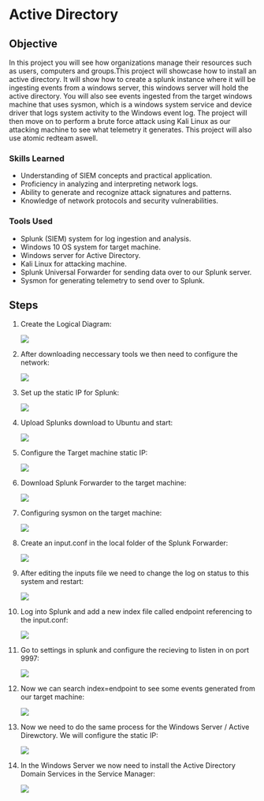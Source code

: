 # Active Directory

## Objective
In this project you will see how organizations manage their resources such as
users, computers and groups.This project will showcase how to install an active 
directory. It will show how to create a splunk instance where it will be 
ingesting events from a windows server, this windows server will hold the active 
directory. You will also see events ingested from the target windows machine that
uses sysmon, which is a windows system service and device driver that logs system 
activity to the Windows event log. The project will then move on to perform a
brute force attack using Kali Linux as our attacking machine to see what telemetry 
it generates. This project will also use atomic redteam aswell.



### Skills Learned

- Understanding of SIEM concepts and practical application.
- Proficiency in analyzing and interpreting network logs.
- Ability to generate and recognize attack signatures and patterns.
- Knowledge of network protocols and security vulnerabilities.


### Tools Used

- Splunk (SIEM) system for log ingestion and analysis.
- Windows 10 OS system for target machine.
- Windows server for Active Directory.
- Kali Linux for attacking machine.
- Splunk Universal Forwarder for sending data over to our Splunk server.
- Sysmon for generating telemetry to send over to Splunk.
  
## Steps
1. Create the Logical Diagram:

      <a href="https://github.com/FrancisDunne/Active_Directory/blob/main/Diagram.pdf" download>
       <img src="https://img.shields.io/badge/-Logical%20Diagram-0000FF?style=for-the-badge" />
      </a>


2. After downloading neccessary tools we then need to configure the network:

   <a href="https://github.com/FrancisDunne/Active_Directory/blob/main/Nat%20Network%20setup.png">
      <img src="https://img.shields.io/badge/-NAT%20Network%20Setup-0000FF?style=for-the-badge" />
    </a>


3. Set up the static IP for Splunk:

      <a href="https://github.com/FrancisDunne/Active_Directory/blob/main/Static%20IP%20for%20Splunk.png">
          <img src="https://img.shields.io/badge/-Static%20IP%20for%20Splunk%20Server-0000FF?style=for-the-badge" />
      </a>


4. Upload Splunks download to Ubuntu and start:

      <a href="https://github.com/FrancisDunne/Active_Directory/blob/main/Upload%20Splunk%20to%20Ubuntu%20server.png">
        <img src="https://img.shields.io/badge/-Upload%20Splunk%20to%20Ubuntu%20server-0000FF?style=for-the-badge" />
      </a>



5. Configure the Target machine static IP:

      <a href="https://github.com/FrancisDunne/Active_Directory/blob/main/Configure%20Target%20machines%20static%20IP.png">
          <img src="https://img.shields.io/badge/-Target%20Machine%20static%20IP-0000FF?style=for-the-badge" />
      </a>


6. Download Splunk Forwarder to the target machine:

      <a href="https://github.com/FrancisDunne/Active_Directory/blob/main/Download%20the%20splunk%20forwarder%20on%20target%20machine.png">
        <img src="https://img.shields.io/badge/-Downloaded%20Splunk%20Forwarder-0000FF?style=for-the-badge" />
      </a>


7. Configuring sysmon on the target machine:

      <a href="https://github.com/FrancisDunne/Active_Directory/blob/main/Sysmon%20Download.png">
        <img src="https://img.shields.io/badge/-Sysmon%20Download-0000FF?style=for-the-badge" />
      </a>


8. Create an input.conf in the local folder of the Splunk Forwarder:

      <a href="https://github.com/FrancisDunne/Active_Directory/blob/main/Edit%20the%20input%20file.png">
        <img src="https://img.shields.io/badge/-Edit%20the%20input%20file-0000FF?style=for-the-badge" />
      </a>


9. After editing the inputs file we need to change the log on status to this system and restart:

      <a href="https://github.com/FrancisDunne/Active_Directory/blob/main/Change%20log%20on%20from%20This%20account%20to%20Local%20system%20account.png">
        <img src="https://img.shields.io/badge/-Change%20log%20on%20from%20This%20account%20to%20Local%20system%20account-0000FF?style=for-the-badge" />
      </a>


10. Log into Splunk and add a new index file called endpoint referencing to the input.conf:

      <a href="https://github.com/FrancisDunne/Active_Directory/blob/main/Create%20endpoint%20in%20indexes.png">
        <img src="https://img.shields.io/badge/-Create%20endpoint%20in%20indexes-0000FF?style=for-the-badge" />
      </a>


11. Go to settings in splunk and configure the recieving to listen in on port 9997:

      <a href="https://github.com/FrancisDunne/Active_Directory/blob/main/Configure%20recieving%20to%20port%209997.png">
        <img src="https://img.shields.io/badge/-Configure%20receiving%20to%20port%209997-0000FF?style=for-the-badge" />
      </a>


12. Now we can search index=endpoint to see some events generated from our target machine:

      <a href="https://github.com/FrancisDunne/Active_Directory/blob/main/Search%20index%3Dendpoint%20in%20the%20search%20bar%20in%20splunk.png">
        <img src="https://img.shields.io/badge/-Search%20index%3Dendpoint%20in%20the%20search%20bar%20in%20Splunk-0000FF?style=for-the-badge" />
      </a>


13. Now we need to do the same process for the Windows Server / Active Direwctory. We will configure the static IP:

      <a href="https://github.com/FrancisDunne/Active_Directory/blob/main/Configure%20Windows%20Server%20Active%20Directory%20Static%20IP.png">
        <img src="https://img.shields.io/badge/-Configure%20Windows%20Server%20Active%20Directory%20Static%20IP-0000FF?style=for-the-badge" />
      </a>


14. In the Windows Server we now need to install the Active Directory Domain Services in the Service Manager:

      <a href="https://github.com/FrancisDunne/Active_Directory/blob/main/Install%20Active%20Directory%20Domain%20Services.png">
        <img src="https://img.shields.io/badge/-Install%20Active%20Directory%20Domain%20Services-0000FF?style=for-the-badge" />
      </a>














